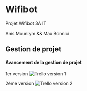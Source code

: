 # Wifibot
Projet Wifibot 3A IT



Anis Mouniym && Max Bonnici



## Gestion de projet
#### Avancement de la gestion de projet

1er version
![Trello version 1](https://user-images.githubusercontent.com/95021980/174004723-1af5ccdb-1dc0-444f-a551-4eaeb2ce3fe3.PNG)



2ème version
![Trello version 2](https://user-images.githubusercontent.com/95021980/174004769-30025323-a994-4b06-b2e0-142e6813724e.PNG)
